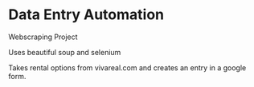 # Data Entry Automation

Webscraping Project

Uses beautiful soup and selenium

Takes rental options from vivareal.com and creates an entry in a google form.
